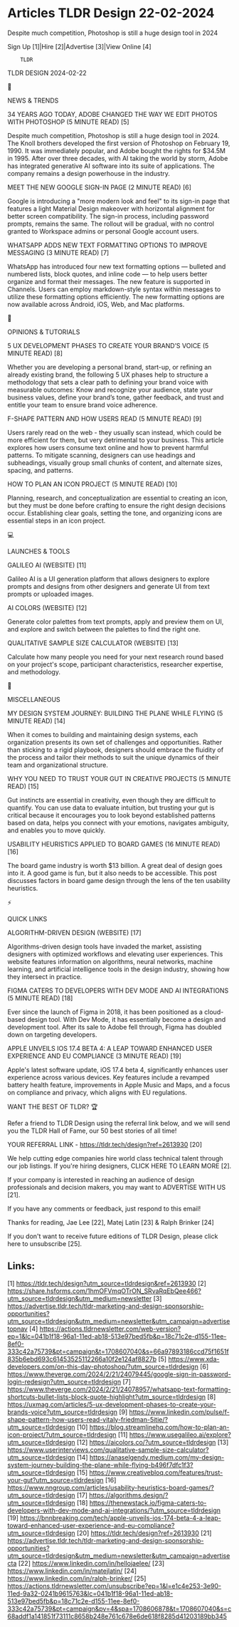# Articles TLDR Design 22-02-2024

Despite much competition, Photoshop is still a huge design tool in
2024  

Sign Up [1]|Hire [2]|Advertise [3]|View Online [4] 

		TLDR 

TLDR DESIGN 2024-02-22

📱 

NEWS & TRENDS

 34 YEARS AGO TODAY, ADOBE CHANGED THE WAY WE EDIT PHOTOS WITH
PHOTOSHOP (5 MINUTE READ) [5] 

 Despite much competition, Photoshop is still a huge design tool in
2024. The Knoll brothers developed the first version of Photoshop on
February 19, 1990. It was immediately popular, and Adobe bought the
rights for $34.5M in 1995. After over three decades, with AI taking
the world by storm, Adobe has integrated generative AI software into
its suite of applications. The company remains a design powerhouse in
the industry. 

 MEET THE NEW GOOGLE SIGN-IN PAGE (2 MINUTE READ) [6] 

 Google is introducing a "more modern look and feel" to its sign-in
page that features a light Material Design makeover with horizontal
alignment for better screen compatibility. The sign-in process,
including password prompts, remains the same. The rollout will be
gradual, with no control granted to Workspace admins or personal
Google account users. 

 WHATSAPP ADDS NEW TEXT FORMATTING OPTIONS TO IMPROVE MESSAGING (3
MINUTE READ) [7] 

 WhatsApp has introduced four new text formatting options — bulleted
and numbered lists, block quotes, and inline code — to help users
better organize and format their messages. The new feature is
supported in Channels. Users can employ markdown-style syntax within
messages to utilize these formatting options efficiently. The new
formatting options are now available across Android, iOS, Web, and Mac
platforms. 

🚀 

OPINIONS & TUTORIALS

 5 UX DEVELOPMENT PHASES TO CREATE YOUR BRAND’S VOICE (5 MINUTE
READ) [8] 

 Whether you are developing a personal brand, start-up, or refining an
already existing brand, the following 5 UX phases help to structure a
methodology that sets a clear path to defining your brand voice with
measurable outcomes: Know and recognize your audience, state your
business values, define your brand’s tone, gather feedback, and
trust and entitle your team to ensure brand voice adherence. 

 F-SHAPE PATTERN AND HOW USERS READ (5 MINUTE READ) [9] 

 Users rarely read on the web - they usually scan instead, which could
be more efficient for them, but very detrimental to your business.
This article explores how users consume text online and how to prevent
harmful patterns. To mitigate scanning, designers can use headings and
subheadings, visually group small chunks of content, and alternate
sizes, spacing, and patterns. 

 HOW TO PLAN AN ICON PROJECT (5 MINUTE READ) [10] 

 Planning, research, and conceptualization are essential to creating
an icon, but they must be done before crafting to ensure the right
design decisions occur. Establishing clear goals, setting the tone,
and organizing icons are essential steps in an icon project. 

💻 

LAUNCHES & TOOLS

 GALILEO AI (WEBSITE) [11] 

 Galileo AI is a UI generation platform that allows designers to
explore prompts and designs from other designers and generate UI from
text prompts or uploaded images. 

 AI COLORS (WEBSITE) [12] 

 Generate color palettes from text prompts, apply and preview them on
UI, and explore and switch between the palettes to find the right one.


 QUALITATIVE SAMPLE SIZE CALCULATOR (WEBSITE) [13] 

 Calculate how many people you need for your next research round based
on your project's scope, participant characteristics, researcher
expertise, and methodology. 

🎁 

MISCELLANEOUS

 MY DESIGN SYSTEM JOURNEY: BUILDING THE PLANE WHILE FLYING (5 MINUTE
READ) [14] 

 When it comes to building and maintaining design systems, each
organization presents its own set of challenges and opportunities.
Rather than sticking to a rigid playbook, designers should embrace the
fluidity of the process and tailor their methods to suit the unique
dynamics of their team and organizational structure. 

 WHY YOU NEED TO TRUST YOUR GUT IN CREATIVE PROJECTS (5 MINUTE READ)
[15] 

 Gut instincts are essential in creativity, even though they are
difficult to quantify. You can use data to evaluate intuition, but
trusting your gut is critical because it encourages you to look beyond
established patterns based on data, helps you connect with your
emotions, navigates ambiguity, and enables you to move quickly. 

 USABILITY HEURISTICS APPLIED TO BOARD GAMES (16 MINUTE READ) [16] 

 The board game industry is worth $13 billion. A great deal of design
goes into it. A good game is fun, but it also needs to be accessible.
This post discusses factors in board game design through the lens of
the ten usability heuristics. 

⚡ 

QUICK LINKS

 ALGORITHM-DRIVEN DESIGN (WEBSITE) [17] 

 Algorithms-driven design tools have invaded the market, assisting
designers with optimized workflows and elevating user experiences.
This website features information on algorithms, neural networks,
machine learning, and artificial intelligence tools in the design
industry, showing how they intersect in practice. 

 FIGMA CATERS TO DEVELOPERS WITH DEV MODE AND AI INTEGRATIONS (5
MINUTE READ) [18] 

 Ever since the launch of Figma in 2018, it has been positioned as a
cloud-based design tool. With Dev Mode, it has essentially become a
design and development tool. After its sale to Adobe fell through,
Figma has doubled down on targeting developers. 

 APPLE UNVEILS IOS 17.4 BETA 4: A LEAP TOWARD ENHANCED USER EXPERIENCE
AND EU COMPLIANCE (3 MINUTE READ) [19] 

 Apple's latest software update, iOS 17.4 beta 4, significantly
enhances user experience across various devices. Key features include
a revamped battery health feature, improvements in Apple Music and
Maps, and a focus on compliance and privacy, which aligns with EU
regulations. 

WANT THE BEST OF TLDR? 🏆

Refer a friend to TLDR Design using the referral link below, and we
will send you the TLDR Hall of Fame, our 50 best stories of all time!

YOUR REFERRAL LINK - https://tldr.tech/design?ref=2613930 [20]

 We help cutting edge companies hire world class technical talent
through our job listings. If you're hiring designers, CLICK HERE TO
LEARN MORE [2]. 

If your company is interested in reaching an audience of design
professionals and decision makers, you may want to ADVERTISE WITH US
[21]. 

If you have any comments or feedback, just respond to this email! 

Thanks for reading, 
Jae Lee [22], Matej Latin [23] & Ralph Brinker [24] 

If you don't want to receive future editions of TLDR Design,
please click here to unsubscribe [25]. 

 

Links:
------
[1] https://tldr.tech/design?utm_source=tldrdesign&ref=2613930
[2] https://share.hsforms.com/1hmOFVmqOTrON_SRvaRqEbQee466?utm_source=tldrdesign&utm_medium=newsletter
[3] https://advertise.tldr.tech/tldr-marketing-and-design-sponsorship-opportunities?utm_source=tldrdesign&utm_medium=newsletter&utm_campaign=advertisetopnav
[4] https://actions.tldrnewsletter.com/web-version?ep=1&lc=041b1f18-96a1-11ed-ab18-513e97bed5fb&p=18c71c2e-d155-11ee-8ef0-333c42a75739&pt=campaign&t=1708607040&s=66a97893186ccd75f1651f835b6ebd693c61453525112266a10f2e124af8827b
[5] https://www.xda-developers.com/on-this-day-photoshop/?utm_source=tldrdesign
[6] https://www.theverge.com/2024/2/21/24079445/google-sign-in-password-login-redesign?utm_source=tldrdesign
[7] https://www.theverge.com/2024/2/21/24078957/whatsapp-text-formatting-shortcuts-bullet-lists-block-quote-highlight?utm_source=tldrdesign
[8] https://uxmag.com/articles/5-ux-development-phases-to-create-your-brands-voice?utm_source=tldrdesign
[9] https://www.linkedin.com/pulse/f-shape-pattern-how-users-read-vitaly-friedman-5itie/?utm_source=tldrdesign
[10] https://blog.streamlinehq.com/how-to-plan-an-icon-project/?utm_source=tldrdesign
[11] https://www.usegalileo.ai/explore?utm_source=tldrdesign
[12] https://aicolors.co/?utm_source=tldrdesign
[13] https://www.userinterviews.com/qualitative-sample-size-calculator?utm_source=tldrdesign
[14] https://anaselgendy.medium.com/my-design-system-journey-building-the-plane-while-flying-b496f7dfc1f3?utm_source=tldrdesign
[15] https://www.creativebloq.com/features/trust-your-gut?utm_source=tldrdesign
[16] https://www.nngroup.com/articles/usability-heuristics-board-games/?utm_source=tldrdesign
[17] https://algorithms.design/?utm_source=tldrdesign
[18] https://thenewstack.io/figma-caters-to-developers-with-dev-mode-and-ai-integrations/?utm_source=tldrdesign
[19] https://bnnbreaking.com/tech/apple-unveils-ios-174-beta-4-a-leap-toward-enhanced-user-experience-and-eu-compliance?utm_source=tldrdesign
[20] https://tldr.tech/design?ref=2613930
[21] https://advertise.tldr.tech/tldr-marketing-and-design-sponsorship-opportunities?utm_source=tldrdesign&utm_medium=newsletter&utm_campaign=advertisecta
[22] https://www.linkedin.com/in/hellojaelee/
[23] https://www.linkedin.com/in/matejlatin/
[24] https://www.linkedin.com/in/ralph-brinker/
[25] https://actions.tldrnewsletter.com/unsubscribe?ep=1&l=e1c4e253-3e90-11ed-9a32-0241b9615763&lc=041b1f18-96a1-11ed-ab18-513e97bed5fb&p=18c71c2e-d155-11ee-8ef0-333c42a75739&pt=campaign&pv=4&spa=1708606878&t=1708607040&s=c68addf1a141851f73111c8658b248e761c678e6de618f8285d41203189bb345